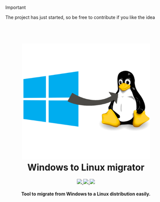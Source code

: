 > [!IMPORTANT]
> The project has just started, so be free to contribute if you like the idea

<h1 align="center">
  <br>
  <img src="./images/windows-to-linux.png" alt="Logo" width="400"></a>
  <br>
  Windows to Linux migrator
  <br>
</h1>

<p align="center">
  <a href="https://saythanks.io/to/FrecceNere">
      <img src="https://img.shields.io/badge/Say%20Thanks-!-1EAEDB.svg">
  </a>
  <a href="https://ko-fi.com/freccenere">
    <img src="https://img.shields.io/badge/$-donate-ff69b4.svg?maxAge=2592000&amp;style=flat">
  </a>
  <a href="./LICENSE">
    <img src="https://img.shields.io/github/license/FrecceNere/windows-to-linux-migrator">
  </a>
</p>
<!--
<p align="center">
  <a href="#features">Features</a> •
  <a></a>
  <a href="#how-to-use">How To Use</a> •
  <a href="#download">Download</a> •
</p>
-->

<h4 align="center">Tool to migrate from Windows to a Linux distribution easily</a>.</43>
